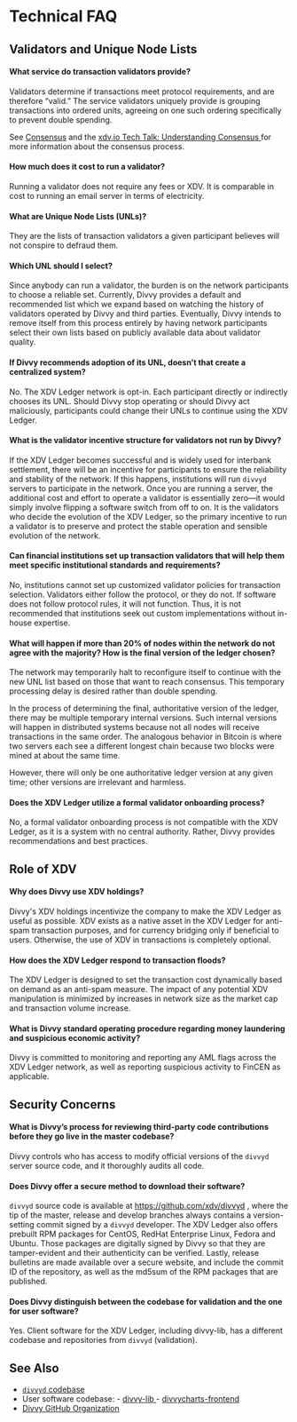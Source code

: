 # Technical FAQ

## Validators and Unique Node Lists

<!--#{ using h4s for questions to keep them out of the right side nav (too cluttered when they display) and to provide appropriate text size for questions. #}-->
#### What service do transaction validators provide?

Validators determine if transactions meet protocol requirements, and are therefore “valid.” The service validators uniquely provide is grouping transactions into ordered units, agreeing on one such ordering specifically to prevent double spending.

See [Consensus](consensus.html) and the <a href="https://divvy.com/insights/divvy-labs-tech-talk-consensus-within-the-divvy-protocol/" target="_blank">xdv.io Tech Talk: Understanding Consensus <i class="fa fa-external-link" aria-hidden="true"></i></a><!--#{ fix md highlighting_ #}--> for more information about the consensus process.


#### How much does it cost to run a validator?

Running a validator does not require any fees or XDV. It is comparable in cost to running an email server in terms of electricity.


#### What are Unique Node Lists (UNLs)?

They are the lists of transaction validators a given participant believes will not conspire to defraud them.


#### Which UNL should I select?

Since anybody can run a validator, the burden is on the network participants to choose a reliable set. Currently, Divvy provides a default and recommended list which we expand based on watching the history of validators operated by Divvy and third parties. Eventually, Divvy intends to remove itself from this process entirely by having network participants select their own lists based on publicly available data about validator quality.


#### If Divvy recommends adoption of its UNL, doesn’t that create a centralized system?

No. The XDV Ledger network is opt-in. Each participant directly or indirectly chooses its UNL. Should Divvy stop operating or should Divvy act maliciously, participants could change their UNLs to continue using the XDV Ledger.


#### What is the validator incentive structure for validators not run by Divvy?

If the XDV Ledger becomes successful and is widely used for interbank settlement, there will be an incentive for participants to ensure the reliability and stability of the network. If this happens, institutions will run `divvyd` servers to participate in the network. Once you are running a server, the additional cost and effort to operate a validator is essentially zero—it would simply involve flipping a software switch from off to on. It is the validators who decide the evolution of the XDV Ledger, so the primary incentive to run a validator is to preserve and protect the stable operation and sensible evolution of the network.


#### Can financial institutions set up transaction validators that will help them meet specific institutional standards and requirements?

No, institutions cannot set up customized validator policies for transaction selection. Validators either follow the protocol, or they do not. If software does not follow protocol rules, it will not function. Thus, it is not recommended that institutions seek out custom implementations without in-house expertise.


#### What will happen if more than 20% of nodes within the network do not agree with the majority? How is the final version of the ledger chosen?

The network may temporarily halt to reconfigure itself to continue with the new UNL list based on those that want to reach consensus. This temporary processing delay is desired rather than double spending.

In the process of determining the final, authoritative version of the ledger, there may be multiple temporary internal versions. Such internal versions  will happen in distributed systems because not all nodes will receive transactions in the same order. The analogous behavior in Bitcoin is where two servers each see a different longest chain because two blocks were mined at about the same time.

However, there will only be one authoritative ledger version at any given time; other versions are irrelevant and harmless.


#### Does the XDV Ledger utilize a formal validator onboarding process?

No, a formal validator onboarding process is not compatible with the XDV Ledger, as it is a system with no central authority. Rather, Divvy provides recommendations and best practices.


## Role of XDV


#### Why does Divvy use XDV holdings?

Divvy's XDV holdings incentivize the company to make the XDV Ledger as useful as possible. XDV exists as a native asset in the XDV Ledger for anti-spam transaction purposes, and for currency bridging only if beneficial to users. Otherwise, the use of XDV in transactions is completely optional.


#### How does the XDV Ledger respond to transaction floods?

The XDV Ledger is designed to set the transaction cost dynamically based on demand as an anti-spam measure. The impact of any potential XDV manipulation is minimized by increases in network size as the market cap and transaction volume increase.


#### What is Divvy standard operating procedure regarding money laundering and suspicious economic activity?

Divvy is committed to monitoring and reporting any AML flags across the XDV Ledger network, as well as reporting suspicious activity to FinCEN as applicable.


## Security Concerns


#### What is Divvy’s process for reviewing third-party code contributions before they go live in the master codebase?

Divvy controls who has access to modify official versions of the `divvyd` server source code, and it thoroughly audits all code.


#### Does Divvy offer a secure method to download their software?

`divvyd` source code is available at <a href="https://github.com/xdv/divvyd" target="_blank">https://github.com/xdv/divvyd <i class="fa fa-external-link" aria-hidden="true"></i></a><!--#{ fix md highlighting_ #}-->, where the tip of the master, release and develop branches always contains a version-setting commit signed by a `divvyd` developer. The XDV Ledger also offers prebuilt RPM packages for CentOS, RedHat Enterprise Linux, Fedora and Ubuntu. Those packages are digitally signed by Divvy so that they are tamper-evident and their authenticity can be verified. Lastly, release bulletins are made available over a secure website, and include the commit ID of the repository, as well as the md5sum of the RPM packages that are published.


#### Does Divvy distinguish between the codebase for validation and the one for user software?

Yes. Client software for the XDV Ledger, including divvy-lib, has a different codebase and repositories from `divvyd` (validation).


## See Also

- <a href="https://github.com/xdv/divvyd" target="_blank">`divvyd` codebase <i class="fa fa-external-link" aria-hidden="true"></i></a><!--#{ fix md highlighting_ #}-->
- User software codebase:
      - <a href="https://github.com/xdv/divvy-lib" target="_blank">divvy-lib <i class="fa fa-external-link" aria-hidden="true"></i></a><!--#{ fix md highlighting_ #}-->
      - <a href="https://github.com/xdv/divvycharts-frontend" target="_blank">divvycharts-frontend <i class="fa fa-external-link" aria-hidden="true"></i></a><!--#{ fix md highlighting_ #}-->
- <a href="https://github.com/xdv/" target="_blank">Divvy GitHub Organization <i class="fa fa-external-link" aria-hidden="true"></i></a><!--#{ fix md highlighting_ #}-->
